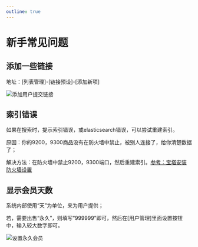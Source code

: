 ```yaml
---
outline: true
---
```


# 新手常见问题


## 添加一些链接

地址：[列表管理]-[链接预设]-[添加新项]

![添加用户提交链接](/images/newbie/image.png)

## 索引错误

如果在搜索时，提示索引错误，或elasticsearch错误，可以尝试重建索引。

原因：你的9200，9300商品没有在防火墙中禁止，被别人连接了，给你清楚数据了；

解决方法：在防火墙中禁止9200，9300端口，然后重建索引。[参考：宝塔安装 防火墙设置](./bt#关闭防火墙)

## 显示会员天数

系统内部使用“天”为单位，来为用户提供；

若，需要出售“永久”，则填写“999999”即可，然后在[用户管理]里面设置按钮中，输入较大数字即可。

![设置永久会员](/images/newbie/image-1.png)